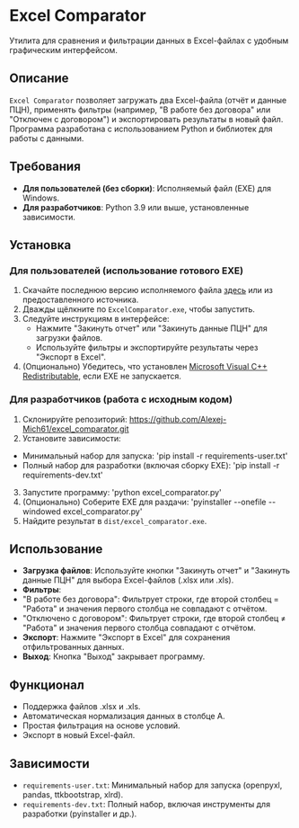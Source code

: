 # Excel Comparator

Утилита для сравнения и фильтрации данных в Excel-файлах с удобным графическим интерфейсом.

## Описание
`Excel Comparator` позволяет загружать два Excel-файла (отчёт и данные ПЦН), применять фильтры (например, "В работе без договора" или "Отключен с договором") и экспортировать результаты в новый файл. Программа разработана с использованием Python и библиотек для работы с данными.

## Требования
- **Для пользователей (без сборки)**: Исполняемый файл (EXE) для Windows.
- **Для разработчиков**: Python 3.9 или выше, установленные зависимости.

## Установка

### Для пользователей (использование готового EXE)
1. Скачайте последнюю версию исполняемого файла [здесь](https://github.com/Alexej-Mich61/excel_comparator.git/dist/) или из предоставленного источника.
2. Дважды щёлкните по `ExcelComparator.exe`, чтобы запустить.
3. Следуйте инструкциям в интерфейсе:
   - Нажмите "Закинуть отчет" или "Закинуть данные ПЦН" для загрузки файлов.
   - Используйте фильтры и экспортируйте результаты через "Экспорт в Excel".
4. (Опционально) Убедитесь, что установлен [Microsoft Visual C++ Redistributable](https://aka.ms/vs/17/release/vc_redist.x64.exe), если EXE не запускается.

### Для разработчиков (работа с исходным кодом)
1. Склонируйте репозиторий: https://github.com/Alexej-Mich61/excel_comparator.git
2. Установите зависимости:
- Минимальный набор для запуска: 'pip install -r requirements-user.txt'
- Полный набор для разработки (включая сборку EXE): 'pip install -r requirements-dev.txt'
3. Запустите программу: 'python excel_comparator.py'
4. (Опционально) Соберите EXE для раздачи: 'pyinstaller --onefile --windowed excel_comparator.py'
5. Найдите результат в `dist/excel_comparator.exe`.

## Использование
- **Загрузка файлов**: Используйте кнопки "Закинуть отчет" и "Закинуть данные ПЦН" для выбора Excel-файлов (.xlsx или .xls).
- **Фильтры**:
- "В работе без договора": Фильтрует строки, где второй столбец = "Работа" и значения первого столбца не совпадают с отчётом.
- "Отключено с договором": Фильтрует строки, где второй столбец ≠ "Работа" и значения первого столбца совпадают с отчётом.
- **Экспорт**: Нажмите "Экспорт в Excel" для сохранения отфильтрованных данных.
- **Выход**: Кнопка "Выход" закрывает программу.

## Функционал
- Поддержка файлов .xlsx и .xls.
- Автоматическая нормализация данных в столбце A.
- Простая фильтрация на основе условий.
- Экспорт в новый Excel-файл.

## Зависимости
- `requirements-user.txt`: Минимальный набор для запуска (openpyxl, pandas, ttkbootstrap, xlrd).
- `requirements-dev.txt`: Полный набор, включая инструменты для разработки (pyinstaller и др.).